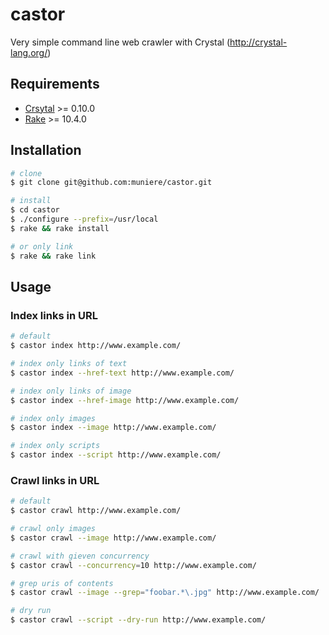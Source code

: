 # castor

Very simple command line web crawler with Crystal (http://crystal-lang.org/)

## Requirements

- [Crsytal](http://crystal-lang.org/) >= 0.10.0
- [Rake](https://github.com/ruby/rake) >= 10.4.0

## Installation

```bash
# clone
$ git clone git@github.com:muniere/castor.git

# install
$ cd castor
$ ./configure --prefix=/usr/local
$ rake && rake install

# or only link
$ rake && rake link
```

## Usage

### Index links in URL

```bash
# default
$ castor index http://www.example.com/

# index only links of text
$ castor index --href-text http://www.example.com/

# index only links of image
$ castor index --href-image http://www.example.com/

# index only images
$ castor index --image http://www.example.com/

# index only scripts
$ castor index --script http://www.example.com/
```

### Crawl links in URL

```bash
# default
$ castor crawl http://www.example.com/

# crawl only images
$ castor crawl --image http://www.example.com/

# crawl with gieven concurrency
$ castor crawl --concurrency=10 http://www.example.com/

# grep uris of contents
$ castor crawl --image --grep="foobar.*\.jpg" http://www.example.com/

# dry run
$ castor crawl --script --dry-run http://www.example.com/
```

